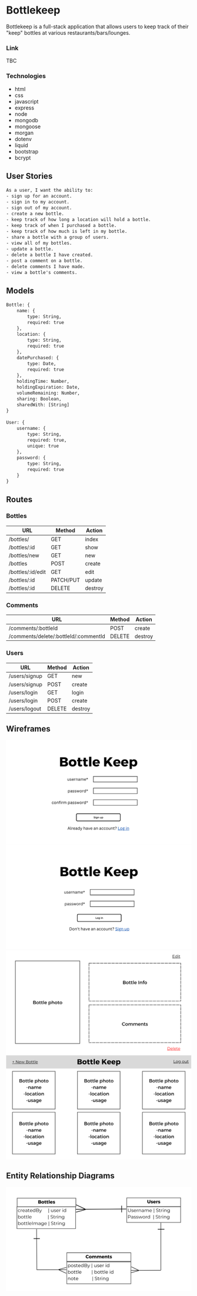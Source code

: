 # Bottlekeep

Bottlekeep is a full-stack application that allows users to keep track of their "keep" bottles at various restaurants/bars/lounges.

### Link

TBC

### Technologies
- html
- css
- javascript
- express
- node
- mongodb
- mongoose
- morgan
- dotenv
- liquid
- bootstrap
- bcrypt

## User Stories

```
As a user, I want the ability to: 
- sign up for an account.
- sign in to my account.
- sign out of my account.
- create a new bottle.
- keep track of how long a location will hold a bottle.
- keep track of when I purchased a bottle.
- keep track of how much is left in my bottle. 
- share a bottle with a group of users. 
- view all of my bottles. 
- update a bottle.
- delete a bottle I have created. 
- post a comment on a bottle.
- delete comments I have made.
- view a bottle's comments.
```

## Models

```
Bottle: {
    name: {
        type: String,
        required: true
    },
    location: {
        type: String,
        required: true
    },
    datePurchased: {
        type: Date,
        required: true
    },
    holdingTime: Number,
    holdingExpiration: Date,
    volumeRemaining: Number,
    sharing: Boolean,
    sharedWith: [String]
}

User: {
    username: {
        type: String,
        required: true,
        unique: true
    },
    password: {
        type: String,
        required: true
    }
}
```

## Routes

### Bottles

| **URL**           | **Method** | **Action** |
|-------------------|------------|------------|
| /bottles/         | GET        | index
| /bottles/:id      | GET        | show
| /bottles/new      | GET        | new
| /bottles          | POST       | create
| /bottles/:id/edit | GET        | edit
| /bottles/:id      | PATCH/PUT  | update
| /bottles/:id      | DELETE     | destroy

### Comments

| **URL**                               | **Method** | **Action** |
|---------------------------------------|------------|------------|
| /comments/:bottleId                   | POST       | create
| /comments/delete/:bottleId/:commentId | DELETE     | destroy

### Users

| **URL**       | **Method** | **Action** |
|---------------|------------|------------|
| /users/signup | GET        | new
| /users/signup | POST       | create
| /users/login  | GET        | login
| /users/login  | POST       | create
| /users/logout | DELETE     | destroy

## Wireframes
![Sign up page](assets/img/wireframe-1.png)
![Log in page](assets/img/wireframe-2.png)
![Bottle page](assets/img/wireframe-3.png)
![Home page](assets/img/wireframe-4.png)

## Entity Relationship Diagrams
![ERD](assets/img/erd.png)
